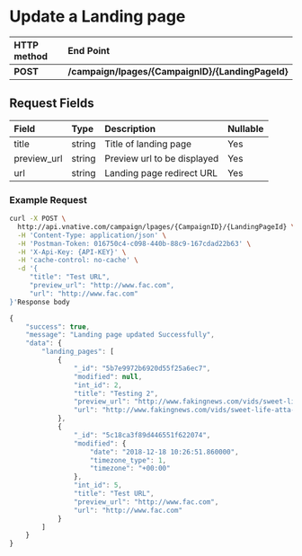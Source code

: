 # Update a Landing page

| **HTTP method** | **End Point** |
| :--- | :--- |
| **POST** | **/campaign/lpages/{CampaignID}/{LandingPageId}** |

## Request Fields

| Field | Type | Description | Nullable |
| :--- | :--- | :--- | :--- |
| title | string | Title of landing page | Yes |
| preview\_url | string | Preview url to be displayed | Yes |
| url | string | Landing page redirect URL | Yes |

### Example Request

```bash
curl -X POST \
  http://api.vnative.com/campaign/lpages/{CampaignID}/{LandingPageId} \
  -H 'Content-Type: application/json' \
  -H 'Postman-Token: 016750c4-c098-440b-88c9-167cdad22b63' \
  -H 'X-Api-Key: {API-KEY}' \
  -H 'cache-control: no-cache' \
  -d '{
     "title": "Test URL",
     "preview_url": "http://www.fac.com",
     "url": "http://www.fac.com"
}'Response body
```

```javascript
{
    "success": true,
    "message": "Landing page updated Successfully",
    "data": {
        "landing_pages": [
            {
                "_id": "5b7e9972b6920d55f25a6ec7",
                "modified": null,
                "int_id": 2,
                "title": "Testing 2",
                "preview_url": "http://www.fakingnews.com/vids/sweet-life-atta-boys-ac-repair-s01e01-27217",
                "url": "http://www.fakingnews.com/vids/sweet-life-atta-boys-ac-repair-s01e01-27217"
            },            
            {
                "_id": "5c18ca3f89d446551f622074",
                "modified": {
                    "date": "2018-12-18 10:26:51.860000",
                    "timezone_type": 1,
                    "timezone": "+00:00"
                },
                "int_id": 5,
                "title": "Test URL",
                "preview_url": "http://www.fac.com",
                "url": "http://www.fac.com"
            }
        ]
    }
}
```

